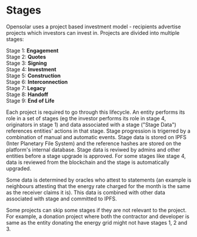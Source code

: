 # Stages

Opensolar uses a project based investment model - recipients advertise projects which investors can invest in. Projects are divided into multiple stages:

Stage 1: **Engagement**  
Stage 2: **Quotes**  
Stage 3: **Signing**  
Stage 4: **Investment**  
Stage 5: **Construction**  
Stage 6: **Interconnection**  
Stage 7: **Legacy**  
Stage 8: **Handoff**  
Stage 9: **End of Life**

Each project is required to go through this lifecycle. An entity performs its role in a set of stages \(eg the investor performs its role in stage 4, originators in stage 1\) and data associated with a stage \("Stage Data"\) references entities' actions in that stage. Stage progression is trigerred by a combination of manual and automatic events. Stage data is stored on IPFS \(Inter Planetary File System\) and the reference hashes are stored on the platform's internal database. Stage data is reviwed by admins and other entities before a stage upgrade is approved. For some stages like stage 4, data is reviewed from the blockchain and the stage is automatically upgraded.

Some data is determined by oracles who attest to statements \(an example is neighbours attesting that the energy rate charged for the month is the same as the receiver claims it is\).  This data is combined with other data associated with stage and committed to IPFS.

Some projects can skip some stages if they are not relevant to the project. For example, a donation project where both the contractor and developer is same as the entity donating the energy grid might not have stages 1, 2 and 3.

